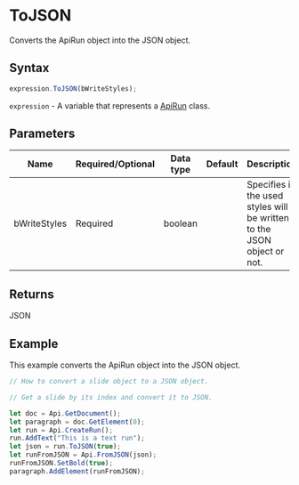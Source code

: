 # ToJSON

Converts the ApiRun object into the JSON object.

## Syntax

```javascript
expression.ToJSON(bWriteStyles);
```

`expression` - A variable that represents a [ApiRun](../ApiRun.md) class.

## Parameters

| **Name** | **Required/Optional** | **Data type** | **Default** | **Description** |
| ------------- | ------------- | ------------- | ------------- | ------------- |
| bWriteStyles | Required | boolean |  | Specifies if the used styles will be written to the JSON object or not. |

## Returns

JSON

## Example

This example converts the ApiRun object into the JSON object.

```javascript editor-docx
// How to convert a slide object to a JSON object.

// Get a slide by its index and convert it to JSON.

let doc = Api.GetDocument();
let paragraph = doc.GetElement(0);
let run = Api.CreateRun();
run.AddText("This is a text run");
let json = run.ToJSON(true);
let runFromJSON = Api.FromJSON(json);
runFromJSON.SetBold(true);
paragraph.AddElement(runFromJSON);
```
